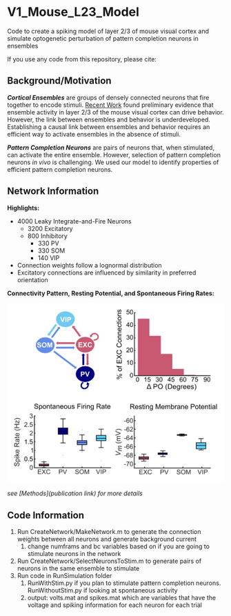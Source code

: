 # V1_Mouse_L23_Model
Code to create a spiking model of layer 2/3 of mouse visual cortex and simulate optogenetic perturbation of pattern completion neurons in ensembles

If you use any code from this repository, please cite: 

## Background/Motivation
***Cortical Ensembles*** are groups of densely connected neurons that fire together to encode stimuli. [Recent Work](https://www.cell.com/cell/pdf/S0092-8674(19)30616-6.pdf) found preliminary evidence that ensemble activity in layer 2/3 of the mouse visual cortex can drive behavior. However, the link between ensembles and behavior is underdeveloped. Establishing a causal link between ensembles and behavior requires an efficient way to activate ensembles in the absence of stimuli. 

 ***Pattern Completion Neurons*** are pairs of neurons that, when stimulated, can activate the entire ensemble. However, selection of pattern completion neurons *in vivo* is challenging. We used our model to identify properties of efficient pattern completion neurons. 
 
## Network Information 

**Highlights:**
- 4000 Leaky Integrate-and-Fire Neurons
    - 3200 Excitatory
    - 800 Inhibitory
       - 330 PV
       - 330 SOM
       - 140 VIP
- Connection weights follow a lognormal distribution 
- Excitatory connections are influenced by similarity in preferred orientation

**Connectivity Pattern, Resting Potential, and Spontaneous Firing Rates:**

![plot](./Miscellaneous/network.png)

*see [Methods](publication link) for more details*

## Code Information

1. Run CreateNetwork/MakeNetwork.m to generate the connection weights between all neurons and generate background current 
   1. change numframs and bc variables based on if you are going to stimulate neurons in the network
2. Run CreateNetwork/SelectNeuronsToStim.m to generate pairs of neurons in the same ensemble to stimulate
3. Run code in RunSimulation folder
   1. RunWithStim.py if you plan to stimulate pattern completion neurons. RunWithoutStim.py if looking at spontaneous activity
   2. output: volts.mat and spikes.mat which are variables that have the voltage and spiking information for each neuron for each trial
